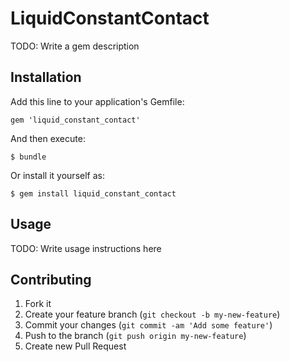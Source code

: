 # LiquidConstantContact

TODO: Write a gem description

## Installation

Add this line to your application's Gemfile:

    gem 'liquid_constant_contact'

And then execute:

    $ bundle

Or install it yourself as:

    $ gem install liquid_constant_contact

## Usage

TODO: Write usage instructions here

## Contributing

1. Fork it
2. Create your feature branch (`git checkout -b my-new-feature`)
3. Commit your changes (`git commit -am 'Add some feature'`)
4. Push to the branch (`git push origin my-new-feature`)
5. Create new Pull Request
